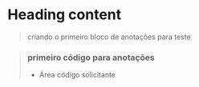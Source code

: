 # Heading content

>criando o primeiro bloco de anotações para teste

> ### primeiro código para anotações
> 
> - Área código solicitante
>
>
>
>
>
>
>
>
>
>
>
>
>

